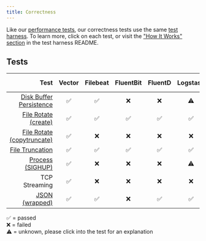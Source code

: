 ```yaml
---
title: Correctness
---
```


Like our [performance tests][docs.performance], our correctness tests use the
same [test harness][urls.test_harness]. To learn more, click on each test, or
visit the ["How It Works" section][urls.test_harness#how-it-works] in the test
harness README.

## Tests

| Test | Vector | Filebeat | FluentBit | FluentD | Logstash | Splunk UF | Splunk HF |
| ---: | :---: | :---: | :---: | :---: | :---: | :---: | :---: |
| [Disk Buffer Persistence][urls.disk_buffer_persistence_correctness_test] | ✅ | ✅ | ❌ | ❌ | ⚠️ | ✅ | ✅ |
| [File Rotate \(create\)][urls.file_rotate_create_correctness_test] | ✅ | ✅ | ✅ | ✅ | ✅ | ✅ | ✅ |
| [File Rotate \(copytruncate\)][urls.file_rotate_truncate_correctness_test] | ✅ | ❌ | ❌ | ❌ | ❌ | ✅ | ✅ |
| [File Truncation][urls.file_truncate_correctness_test] | ✅ | ✅ | ✅ | ✅ | ✅ | ✅ | ✅ |
| [Process \(SIGHUP\)][urls.sighup_correctness_test] | ✅ | ❌ | ❌ | ❌ | ⚠️ | ✅ | ✅ |
| TCP Streaming | ✅ | ❌ | ❌ | ❌ | ❌ | ✅ | ✅ |
| [JSON \(wrapped\)][urls.wrapped_json_correctness_test] | ✅ | ✅ | ❌ | ✅ | ✅ | ✅ | ✅ |

✅ = passed<br />
❌ = failed<br />
⚠️ = unknown, please click into the test for an explanation


[docs.performance]: ../about/performance
[urls.disk_buffer_persistence_correctness_test]: https://github.com/timberio/vector-test-harness/tree/master/cases/disk_buffer_persistence_correctness
[urls.file_rotate_create_correctness_test]: https://github.com/timberio/vector-test-harness/tree/master/cases/file_rotate_create_correctness
[urls.file_rotate_truncate_correctness_test]: https://github.com/timberio/vector-test-harness/tree/master/cases/file_rotate_truncate_correctness
[urls.file_truncate_correctness_test]: https://github.com/timberio/vector-test-harness/tree/master/cases/file_truncate_correctness
[urls.sighup_correctness_test]: https://github.com/timberio/vector-test-harness/tree/master/cases/sighup_correctness
[urls.test_harness#how-it-works]: https://github.com/timberio/vector-test-harness/#how-it-works
[urls.test_harness]: https://github.com/timberio/vector-test-harness/
[urls.wrapped_json_correctness_test]: https://github.com/timberio/vector-test-harness/tree/master/cases/wrapped_json_correctness
